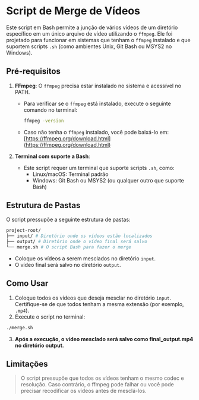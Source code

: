 # Script de Merge de Vídeos

Este script em Bash permite a junção de vários vídeos de um diretório específico em um único arquivo de vídeo utilizando o `ffmpeg`. Ele foi projetado para funcionar em sistemas que tenham o `ffmpeg` instalado e que suportem scripts `.sh` (como ambientes Unix, Git Bash ou MSYS2 no Windows).

## Pré-requisitos

1. **FFmpeg**: O `ffmpeg` precisa estar instalado no sistema e acessível no PATH.

   - Para verificar se o `ffmpeg` está instalado, execute o seguinte comando no terminal:
     ```bash
     ffmpeg -version
     ```
   - Caso não tenha o `ffmpeg` instalado, você pode baixá-lo em: [https://ffmpeg.org/download.html](https://ffmpeg.org/download.html)

2. **Terminal com suporte a Bash**:
   - Este script requer um terminal que suporte scripts `.sh`, como:
     - Linux/macOS: Terminal padrão
     - Windows: Git Bash ou MSYS2 (ou qualquer outro que suporte Bash)

## Estrutura de Pastas

O script pressupõe a seguinte estrutura de pastas:

```bash
project-root/
├── input/ # Diretório onde os vídeos estão localizados
├── output/ # Diretório onde o vídeo final será salvo
└── merge.sh # O script Bash para fazer o merge
```

- Coloque os vídeos a serem mesclados no diretório `input`.
- O vídeo final será salvo no diretório `output`.

## Como Usar

1. Coloque todos os vídeos que deseja mesclar no diretório `input`. Certifique-se de que todos tenham a mesma extensão (por exemplo, `.mp4`).
2. Execute o script no terminal:

```bash
./merge.sh
```

3. **Após a execução, o vídeo mesclado será salvo como final_output.mp4 no diretório output.**

## Limitações

> O script pressupõe que todos os vídeos tenham o mesmo codec e resolução. Caso contrário, o ffmpeg pode falhar ou você pode precisar recodificar os vídeos antes de mesclá-los.
